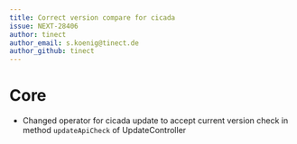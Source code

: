```yaml
---
title: Correct version compare for cicada
issue: NEXT-28406
author: tinect
author_email: s.koenig@tinect.de
author_github: tinect
---
```


# Core

* Changed operator for cicada update to accept current version check in method `updateApiCheck` of UpdateController


